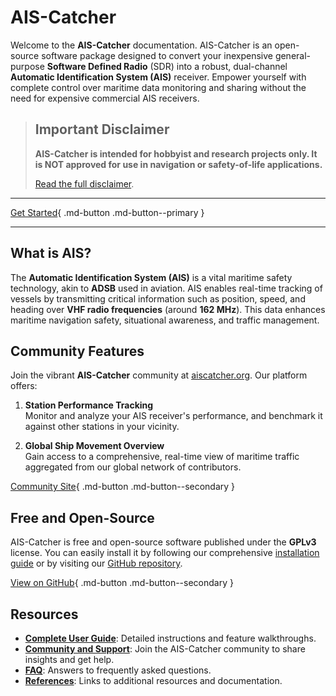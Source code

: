 # AIS-Catcher

Welcome to the **AIS-Catcher** documentation. AIS-Catcher is an open-source software package designed to convert your inexpensive general-purpose **Software Defined Radio** (SDR) into a robust, dual-channel **Automatic Identification System (AIS)** receiver. Empower yourself with complete control over maritime data monitoring and sharing without the need for expensive commercial AIS receivers. 

> ## **Important Disclaimer**
>
> **AIS-Catcher is intended for hobbyist and research projects only. It is NOT approved for use in navigation or safety-of-life applications.**
>
> [Read the full disclaimer](disclaimer.md).

---

[Get Started](getting-started/overview.md){ .md-button .md-button--primary }

---


## What is AIS?

The **Automatic Identification System (AIS)** is a vital maritime safety technology, akin to **ADSB** used in aviation. AIS enables real-time tracking of vessels by transmitting critical information such as position, speed, and heading over **VHF radio frequencies** (around **162 MHz**). This data enhances maritime navigation safety, situational awareness, and traffic management.

## Community Features

Join the vibrant **AIS-Catcher** community at [aiscatcher.org](https://aiscatcher.org). Our platform offers:

1. **Station Performance Tracking**  
   Monitor and analyze your AIS receiver's performance, and benchmark it against other stations in your vicinity.

2. **Global Ship Movement Overview**  
   Gain access to a comprehensive, real-time view of maritime traffic aggregated from our global network of contributors.

[Community Site](https://aiscatcher.org){ .md-button .md-button--secondary }


## Free and Open-Source

AIS-Catcher is free and open-source software published under the **GPLv3** license. You can easily install it by following our comprehensive [installation guide](getting-started/overview.md) or by visiting our [GitHub repository](https://github.com/jvde-github/AIS-catcher).

[View on GitHub](https://github.com/jvde-github/AIS-catcher){ .md-button .md-button--secondary }


## Resources

- [**Complete User Guide**](getting-started/overview.md): Detailed instructions and feature walkthroughs.
- [**Community and Support**](community.md): Join the AIS-Catcher community to share insights and get help.
- [**FAQ**](faq.md): Answers to frequently asked questions.
- [**References**](references/overview.md): Links to additional resources and documentation.

